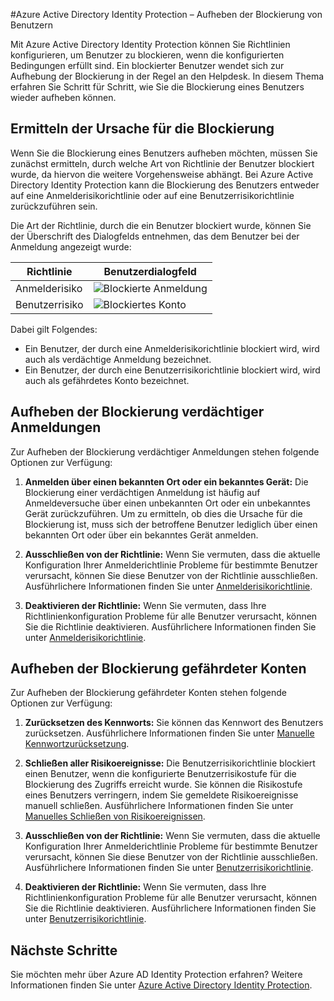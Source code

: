 <properties
	pageTitle="Azure Active Directory Identity Protection – Aufheben der Blockierung von Benutzern | Microsoft Azure"
	description="Hier erfahren Sie, wie Sie die Blockierung von Benutzern aufheben, die durch eine Azure Active Directory Identity Protection-Richtlinie blockiert wurden."
	services="active-directory"
	keywords="Azure Active Directory Identity Protection, Benutzerblockierung aufheben"
	documentationCenter=""
	authors="markusvi"
	manager="femila"
	editor=""/>

<tags
	ms.service="active-directory"
	ms.workload="identity"
	ms.tgt_pltfrm="na"
	ms.devlang="na"
	ms.topic="article"
	ms.date="09/20/2016"
	ms.author="markvi"/>

#Azure Active Directory Identity Protection – Aufheben der Blockierung von Benutzern

Mit Azure Active Directory Identity Protection können Sie Richtlinien konfigurieren, um Benutzer zu blockieren, wenn die konfigurierten Bedingungen erfüllt sind. Ein blockierter Benutzer wendet sich zur Aufhebung der Blockierung in der Regel an den Helpdesk. In diesem Thema erfahren Sie Schritt für Schritt, wie Sie die Blockierung eines Benutzers wieder aufheben können.


## Ermitteln der Ursache für die Blockierung

Wenn Sie die Blockierung eines Benutzers aufheben möchten, müssen Sie zunächst ermitteln, durch welche Art von Richtlinie der Benutzer blockiert wurde, da hiervon die weitere Vorgehensweise abhängt. Bei Azure Active Directory Identity Protection kann die Blockierung des Benutzers entweder auf eine Anmelderisikorichtlinie oder auf eine Benutzerrisikorichtlinie zurückzuführen sein.

Die Art der Richtlinie, durch die ein Benutzer blockiert wurde, können Sie der Überschrift des Dialogfelds entnehmen, das dem Benutzer bei der Anmeldung angezeigt wurde:

|Richtlinie | Benutzerdialogfeld|
|--- | --- |
|Anmelderisiko | ![Blockierte Anmeldung](./media/active-directory-identityprotection-unblock-howto/02.png) |
|Benutzerrisiko | ![Blockiertes Konto](./media/active-directory-identityprotection-unblock-howto/104.png) |


Dabei gilt Folgendes:

- Ein Benutzer, der durch eine Anmelderisikorichtlinie blockiert wird, wird auch als verdächtige Anmeldung bezeichnet.
- Ein Benutzer, der durch eine Benutzerrisikorichtlinie blockiert wird, wird auch als gefährdetes Konto bezeichnet.

 
## Aufheben der Blockierung verdächtiger Anmeldungen

Zur Aufheben der Blockierung verdächtiger Anmeldungen stehen folgende Optionen zur Verfügung:

1. **Anmelden über einen bekannten Ort oder ein bekanntes Gerät:** Die Blockierung einer verdächtigen Anmeldung ist häufig auf Anmeldeversuche über einen unbekannten Ort oder ein unbekanntes Gerät zurückzuführen. Um zu ermitteln, ob dies die Ursache für die Blockierung ist, muss sich der betroffene Benutzer lediglich über einen bekannten Ort oder über ein bekanntes Gerät anmelden.


3. **Ausschließen von der Richtlinie:** Wenn Sie vermuten, dass die aktuelle Konfiguration Ihrer Anmelderichtlinie Probleme für bestimmte Benutzer verursacht, können Sie diese Benutzer von der Richtlinie ausschließen. Ausführlichere Informationen finden Sie unter [Anmelderisikorichtlinie](active-directory-identityprotection.md#sign-in-risk-policy).
 
4. **Deaktivieren der Richtlinie:** Wenn Sie vermuten, dass Ihre Richtlinienkonfiguration Probleme für alle Benutzer verursacht, können Sie die Richtlinie deaktivieren. Ausführlichere Informationen finden Sie unter [Anmelderisikorichtlinie](active-directory-identityprotection.md#sign-in-risk-policy).


## Aufheben der Blockierung gefährdeter Konten

Zur Aufheben der Blockierung gefährdeter Konten stehen folgende Optionen zur Verfügung:

1. **Zurücksetzen des Kennworts:** Sie können das Kennwort des Benutzers zurücksetzen. Ausführlichere Informationen finden Sie unter [Manuelle Kennwortzurücksetzung](active-directory-identityprotection.md#manual-secure-password-reset).

2. **Schließen aller Risikoereignisse:** Die Benutzerrisikorichtlinie blockiert einen Benutzer, wenn die konfigurierte Benutzerrisikostufe für die Blockierung des Zugriffs erreicht wurde. Sie können die Risikostufe eines Benutzers verringern, indem Sie gemeldete Risikoereignisse manuell schließen. Ausführlichere Informationen finden Sie unter [Manuelles Schließen von Risikoereignissen](active-directory-identityprotection.md#closing-risk-events-manually).

3. **Ausschließen von der Richtlinie:** Wenn Sie vermuten, dass die aktuelle Konfiguration Ihrer Anmelderichtlinie Probleme für bestimmte Benutzer verursacht, können Sie diese Benutzer von der Richtlinie ausschließen. Ausführlichere Informationen finden Sie unter [Benutzerrisikorichtlinie](active-directory-identityprotection.md#user-risk-policy).
 
4. **Deaktivieren der Richtlinie:** Wenn Sie vermuten, dass Ihre Richtlinienkonfiguration Probleme für alle Benutzer verursacht, können Sie die Richtlinie deaktivieren. Ausführlichere Informationen finden Sie unter [Benutzerrisikorichtlinie](active-directory-identityprotection.md#user-risk-policy).




## Nächste Schritte

 Sie möchten mehr über Azure AD Identity Protection erfahren? Weitere Informationen finden Sie unter [Azure Active Directory Identity Protection](active-directory-identityprotection.md).
 

<!---HONumber=AcomDC_0921_2016-->